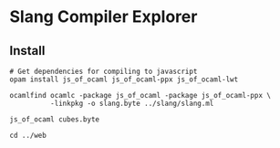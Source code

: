 # Slang Compiler Explorer

## Install

```
# Get dependencies for compiling to javascript
opam install js_of_ocaml js_of_ocaml-ppx js_of_ocaml-lwt

ocamlfind ocamlc -package js_of_ocaml -package js_of_ocaml-ppx \
          -linkpkg -o slang.byte ../slang/slang.ml

js_of_ocaml cubes.byte

cd ../web

```
